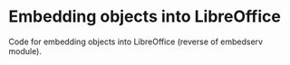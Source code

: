 # Embedding objects into LibreOffice

Code for embedding objects into LibreOffice (reverse of embedserv module).

